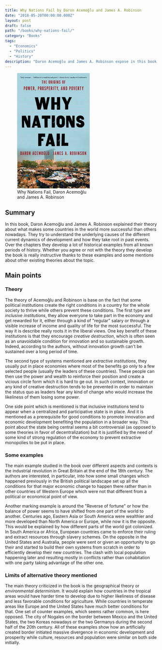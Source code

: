 ```yaml
---
title: Why Nations Fail by Daron Acemoğlu and James A. Robinson
date: "2018-05-20T00:00:00.000Z"
layout: post
draft: false
path: "/books/why-nations-fail/"
category: "Books"
tags:
  - "Economics"
  - "Politics"
  - "History"
description: "Daron Acemoğlu and James A. Robinson expose in this book their theory about what have caused over time some countries to develop faster than others and put it to the proof against a wide range of examples over time and space."
---
```


<figure class="float-left" style="width: 240px">
  <img src="./why-nations-fail-cover.jpg" alt="Why Nations Fail cover">
  <figcaption>Why Nations Fail, Daron Acemoğlu and James A. Robinson</figcaption>
</figure>

## Summary

In this book, Daron Acemoğlu and James A. Robinson explained their theory about what makes some countries in the world more successful than others nowadays.
They try to understand the underlying causes of the different current dynamics of development and how they take root in past events.
Over the chapters they develop a lot of historical examples from all known periods of history.
Whether you agree or not with the theory they develop the book is really instructive thanks to these examples and some mentions about other existing theories about the topic.

## Main points

### Theory

The theory of Acemoğlu and Robinson is base on the fact that some political institutions create the right conditions in a country for the whole society to thrive while others prevent these conditions.
The first type are *inclusive institutions*, they allow everyone to take part in the economy and get rewarded for it, either through a kind of "regular" salary or through a visible increase of income and quality of life for the most successful.
The way it is describe really roots it in the liberal views.
One key benefit of these institutions is that they encourage *creative destruction*, which is often seen as an unavoidable condition for innovation and so sustainable growth.
Indeed, according to the authors, without innovation growth can't be sustained over a long period of time.

The second type of systems mentioned are *extractive institutions*, they usually put in place economies where most of the benefits go only to a few selected people (usually the leaders of these countries).
These people can then use the power and wealth to reinforce their position and create a vicious circle form which it is hard to ge out.
In such context, innovation or any kind of creative destruction tends to be prevented in order to maintain the status quo as leaders fear any kind of change who would increase the likeliness of them losing some power.

One side point which is mentioned is that inclusive institutions tend to appear when a centralized and participative state is in place.
And it is mentioned as a prerequisite for good conditions to promote innovation and economic development benefiting the population in a broader way.
This point about the state being central seems a bit controversial (as opposed to some theories in favor of decentralization) but it is justified by the need of some kind of strong regulation of the economy to prevent extractive monopolies to be put in place.

### Some examples

The main example studied in the book over different aspects and contexts is the industrial revolution in Great Britain at the end of the 18th century.
The authors are interested, in particular, into how some small changes which happened previously in the British political landscape set up all the conditions for that major economic change to happen there rather than in other countries of Western Europe which were not that different from a political or economical point of view.

Another marking example is around the "Reverse of fortune" or how the balance of power seems to have shifted from one part of the world to another.
Centuries ago, Eastern Asia or South America were wealthier and more developed than North America or Europe, while now it is the opposite.
This would be explained by how different parts of the world got colonized.
In South America or Africa, European countries came to enforce their ruling and extract resources through slavery schemes.
On the opposite in the United States and Australia, people were sent or given an opportunity to go their and started to build their own systems from scratch in order to efficiently develop their new countries.
The clash with local population happening later and resulting mostly in conflicts rather than cohabitation with one party taking advantage of the other one.

### Limits of alternative theory mentioned

The main theory criticized in the book is the geographical theory or *environmental determinism*.
It would explain how countries in the tropical areas would have harder time to develop due to higher likeliness of disease and less favorable conditions for agriculture.
While countries in temperate areas like Europe and the United States have much better conditions for that.
One set of counter examples, which seems rather common, is here opposed.
The city of Nogales on the border between Mexico and the United States, the two Koreas nowadays or the two Germanys during the second half of the 20th century.
All of these examples show how an artificially created border initiated massive divergence in economic development and prosperity while culture, resources and population were similar on both side initially.
